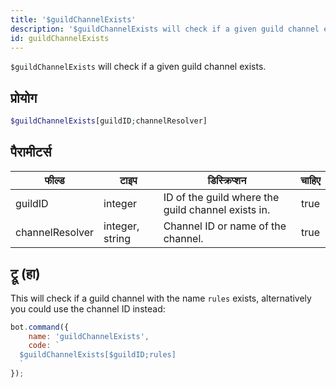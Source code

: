 ```yaml
---
title: '$guildChannelExists'
description: '$guildChannelExists will check if a given guild channel exists.'
id: guildChannelExists
---
```


`$guildChannelExists` will check if a given guild channel exists.

## प्रोयोग

```php
$guildChannelExists[guildID;channelResolver]
```

## पैरामीटर्स

| फील्ड           | टाइप            | डिस्क्रिप्शन                                       | चाहिए |
| --------------- | --------------- | -------------------------------------------------- |:-----:|
| guildID         | integer         | ID of the guild where the guild channel exists in. | true  |
| channelResolver | integer, string | Channel ID or name of the channel.                 | true  |

## ट्रू (हा)

This will check if a guild channel with the name `rules` exists, alternatively you could use the channel ID instead:

```javascript
bot.command({
    name: 'guildChannelExists',
    code: `
  $guildChannelExists[$guildID;rules]
  `
});
```
